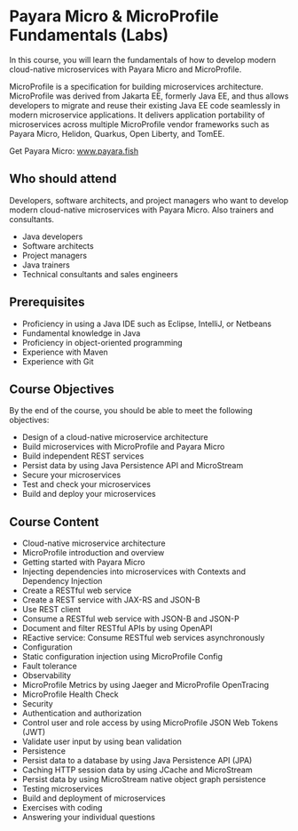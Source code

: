 # Payara Micro & MicroProfile Fundamentals (Labs)

In this course, you will learn the fundamentals of how to develop modern cloud-native microservices with Payara Micro and MicroProfile.

MicroProfile is a specification for building microservices architecture. MicroProfile was derived from Jakarta EE, formerly Java EE, and thus allows developers to migrate and reuse their existing Java EE code seamlessly in modern microservice applications. It delivers application portability of microservices across multiple MicroProfile vendor frameworks such as Payara Micro, Helidon, Quarkus, Open Liberty, and TomEE.

Get Payara Micro: www.payara.fish


## Who should attend

Developers, software architects, and project managers who want to develop modern cloud-native microservices with Payara Micro. Also trainers and consultants.

* Java developers
* Software architects
* Project managers
* Java trainers
* Technical consultants and sales engineers

## Prerequisites

* Proficiency in using a Java IDE such as Eclipse, IntelliJ, or Netbeans
* Fundamental knowledge in Java
* Proficiency in object-oriented programming
* Experience with Maven
* Experience with Git


## Course Objectives


By the end of the course, you should be able to meet the following objectives:

* Design of a cloud-native microservice architecture
* Build microservices with MicroProfile and Payara Micro
* Build independent REST services
* Persist data by using Java Persistence API and MicroStream
* Secure your microservices
* Test and check your microservices
* Build and deploy your microservices

## Course Content

* Cloud-native microservice architecture
* MicroProfile introduction and overview
* Getting started with Payara Micro
* Injecting dependencies into microservices with Contexts and Dependency Injection
* Create a RESTful web service
* Create a REST service with JAX-RS and JSON-B
* Use REST client
* Consume a RESTful web service with JSON-B and JSON-P
* Document and filter RESTful APIs by using OpenAPI
* REactive service: Consume RESTful web services asynchronously
* Configuration
* Static configuration injection using MicroProfile Config
* Fault tolerance
* Observability
* MicroProfile Metrics by using Jaeger and MicroProfile OpenTracing
* MicroProfile Health Check
* Security
* Authentication and authorization
* Control user and role access by using MicroProfile JSON Web Tokens (JWT)
* Validate user input by using bean validation
* Persistence
* Persist data to a database by using Java Persistence API (JPA)
* Caching HTTP session data by using JCache and MicroStream
* Persist data by using MicroStream native object graph persistence
* Testing microservices
* Build and deployment of microservices
* Exercises with coding
* Answering your individual questions
